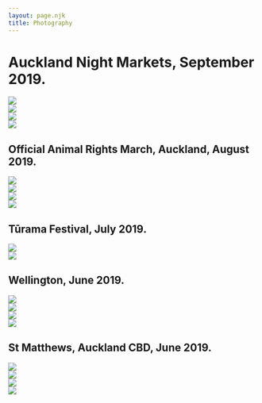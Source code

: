 ```yaml
---
layout: page.njk
title: Photography
---
```


<h1>Auckland Night Markets, September 2019.</h1>

<div class="image">
  <img class="right" src="/assets/images/markets.jpg"/>
  <!--<span class="description side">Wellington 2019</span>-->
</div>

<div class="image">
  <img class="left" src="/assets/images/markets2.jpg"/>
  <!--<span class="description side">Wellington 2019</span>-->
</div>

<div class="image">
  <img class="right" src="/assets/images/markets3.jpg"/>
  <!--<span class="description side">Wellington 2019</span>-->
</div>

<div class="image">
  <img class="left" src="/assets/images/markets4.jpg"/>
  <!--<span class="description side">Wellington 2019</span>-->
</div>

<h2>Official Animal Rights March, Auckland, August 2019.</h2>

<div class="image">
  <img class="right" src="/assets/images/march.jpg"/>
  <!--<span class="description side">Wellington 2019</span>-->
</div>

<div class="image">
  <img class="left" src="/assets/images/march2.jpg"/>
  <!--<span class="description side">Wellington 2019</span>-->
</div>

<div class="image">
  <img class="right" src="/assets/images/march3.jpg"/>
  <!--<span class="description side">Wellington 2019</span>-->
</div>

<div class="image">
  <img class="left" src="/assets/images/march4.jpg"/>
  <!--<span class="description side">Wellington 2019</span>-->
</div>

<h2>Tūrama Festival, July 2019.</h2>

<div class="image">
  <img class="right" src="/assets/images/lightshow.jpg"/>
  <!--<span class="description side">Wellington 2019</span>-->
</div>

<div class="image">
  <img class="left" src="/assets/images/lightshow2.jpg"/>
  <!--<span class="description side">Wellington 2019</span>-->
</div>

<h2>Wellington, June 2019.</h2>

<div class="image">
  <img class="right" src="/assets/images/wellington.jpg"/>
  <!--<span class="description side">Wellington 2019</span>-->
</div>

<div class="image">
  <img class="left" src="/assets/images/wellington2.jpg"/>
  <!--<span class="description side">Wellington 2019</span>-->
</div>

<div class="image">
  <img class="right" src="/assets/images/wellington3.jpg"/>
  <!--<span class="description side">Wellington 2019</span>-->
</div>

<div class="image">
  <img class="left" src="/assets/images/wellington4.jpg"/>
  <!--<span class="description side">Wellington 2019</span>-->
</div>

<h2>St Matthews, Auckland CBD, June 2019.</h2>

<div class="image">
  <img class="right" src="/assets/images/church.jpg"/>
  <!--<span class="description side">Wellington 2019</span>-->
</div>

<div class="image">
  <img class="left" src="/assets/images/church2.jpg"/>
  <!--<span class="description side">Wellington 2019</span>-->
</div>

<div class="image">
  <img class="right" src="/assets/images/church3.jpg"/>
  <!--<span class="description side">Wellington 2019</span>-->
</div>

<div class="image">
  <img class="left" src="/assets/images/church4.jpg"/>
  <!--<span class="description side">Wellington 2019</span>-->
</div>
